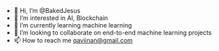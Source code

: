 - 👋 Hi, I’m @BakedJesus
- 👀 I’m interested in AI, Blockchain
- 🌱 I’m currently learning machine learning
- 💞️ I’m looking to collaborate on end-to-end machine learning projects
- 📫 How to reach me qaviinan@gmail.com

<!---
BakedJesus/BakedJesus is a ✨ special ✨ repository because its `README.md` (this file) appears on your GitHub profile.
You can click the Preview link to take a look at your changes.
--->
